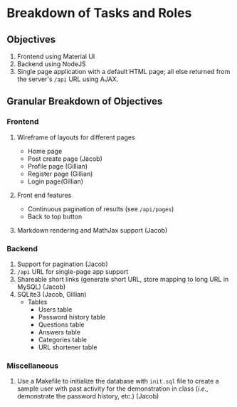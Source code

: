 # Breakdown of Tasks and Roles

## Objectives
1. Frontend using Material UI
2. Backend using NodeJS
3. Single page application with a default HTML page; all else returned from the server's `/api` URL using AJAX.

## Granular Breakdown of Objectives
### Frontend
1. Wireframe of layouts for different pages
	- Home page
	- Post create page (Jacob)
	- Profile page (Gillian)
	- Register page (Gillian)
	- Login page(Gillian)

2. Front end features 
	- Continuous pagination of results (see `/api/pages`)
	- Back to top button

3. Markdown rendering and MathJax support (Jacob)

### Backend
1. Support for pagination (Jacob)
2. `/api` URL for single-page app support
3. Shareable short links (generate short URL, store mapping to long URL in MySQL) (Jacob)
4. SQLite3 (Jacob, Gillian)
	- Tables
		- Users table
		- Password history table
		- Questions table
		- Answers table
		- Categories table
		- URL shortener table


### Miscellaneous
1. Use a Makefile to initialize the database with `init.sql` file to create a sample user with past activity for the demonstration in class (_i.e.,_ demonstrate the password history, etc.) (Jacob)

